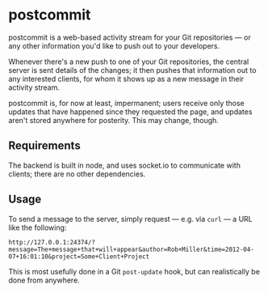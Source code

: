 # postcommit

postcommit is a web-based activity stream for your Git repositories — or any other information you'd like to push out to your developers.

Whenever there's a new push to one of your Git repositories, the central server is sent details of the changes; it then pushes that information out to any interested clients, for whom it shows up as a new message in their activity stream.

postcommit is, for now at least, impermanent; users receive only those updates that have happened since they requested the page, and updates aren't stored anywhere for posterity. This may change, though.

## Requirements

The backend is built in node, and uses socket.io to communicate with clients; there are no other dependencies.

## Usage

To send a message to the server, simply request — e.g. via `curl` — a URL like the following:

	http://127.0.0.1:24374/?message=The+message+that+will+appear&author=Rob+Miller&time=2012-04-07+16:01:10&project=Some+Client+Project

This is most usefully done in a Git `post-update` hook, but can realistically be done from anywhere.